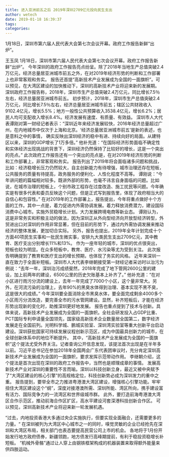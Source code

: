 ```yaml
---
title: 进入亚洲前五之后 2019年深圳2709亿元投向民生支出
author: wetech
date: 2019-01-18 16:39:37
tags: 
categories: 
---
```

1月18日，深圳市第六届人民代表大会第七次会议开幕。政府工作报告新鲜“出炉”。
<!-- more -->
王玉凤
1月18日，深圳市第六届人民代表大会第七次会议开幕。政府工作报告新鲜“出炉”。
今年深圳的政府工作报告亮点纷呈。除了2018年当地生产总值突破2.4万亿元，经济总量居亚洲城市前五之外，在对2019年经济形势的判断和工作部署上也非常客观和务实。
报告还首提“高新技术产业发展成为全国的一面旗帜”。可以预见，在大湾区建设的加快推动下，深圳的高新技术产业将迎来新的发展期。
深圳政府工作报告称，2018年，深圳市生产总值突破2.4万亿元，同比增长7.5％左右，经济总量居亚洲城市前五。
初步预计，2018年，深圳市生产总值突破2.4万亿元，同比增长7.5％左右，经济总量居亚洲城市前五；辖区公共财政收入9102.4亿元，增长5.5%；地方一般性公共预算收入3538.4亿元，增长6.2%；居民人均可支配收入增长8.4%。经济发展有速度、有质量、有效益。
深圳市人大代表谭刚对第一财经记者表示：“深圳近年来经济发展较快，2016年经济总量超过广州，在内地城市中仅次于上海和北京。‘经济总量居亚洲城市前五’是新的表述，也是意料之中的事情， 确实反映出深圳经济的稳中有进、持续向好的局面。从建特区以来，深圳的GDP增长了1万多倍。”
他补充道：“在国际经济形势面临不确定性和实体经济出现挑战的背景下，深圳经济仍然保持了比较好的增长，这是一个突出的亮点。”
此次政府工作报告还有一个突出的亮点是，在对2019年经济形势的判断和工作部署上，非常客观和务实。
报告列出了2019年将会面临诸多问题和挑战，比如：经济稳增长压力仍然较大，自主创新能力有待增强，城市治理还存在短板，公共服务的质量有待提高，政务服务的便利化、人性化程度不高等。
谭刚说：“今年讲问题的篇幅相对较多。既讲外部的形势，也毫不讳言自身面临的问题。比如说，在城市治理的短板上，个别市政工程存在过度改造、施工扰民等问题。今年确实是有很多代表和委员反映这个问题，但是正式写到报告里，体现了政府相当大的自信心和包容性。”
在对2019年的工作部署上，报告提出，今年将重点做好十个方面的工作。其中一点是，着力促进内外需协调发展。着力释放消费潜力，建设国际消费中心城市。实施外贸稳增长计划。大力发展跨境电商等新业态。
谭刚认为，这是非常务实和积极主动的做法，因为深圳正从外向型经济向开放型经济转型，外贸进出口对深圳的作用非常显著，但在目前的形势下，通过内外需协调发展来推动经济的整体发展，更加切合实际。
另外，报告也提出，2019年全年计划完成十个方面40项民生实事和一批民生微实事，安排九大类民生支出2709亿元，其中教育、医疗支出分别增长11%和13%。
作为一座年轻的城市，深圳的优点很突出，短板也较为明显。在众多短板中，教育、医疗、水污染等尤为受到关注。 此次报告明确提到了教育和医疗支出的增长预期，也体现了务实的风格。
近年来深圳一直在致力于全面补短板。深圳市人大代表李继朝接受第一财经记者采访时以治污为例说：“去年一年，深圳治污成绩斐然，2018年完成了地下管网2600公里的建设，加上前两年的建设，6500公里的历史欠账基本上补齐了。”
他补充道：“在对小区进行雨污分流的建设上，去年一年完成了7000个小区，这个量非常大。另外，在河流污染的治理上，去年90%的黑臭水体得到治理、基本实现不黑不臭，这是很大的成绩。”
今年深圳要全面消除全市黑臭水体，要全面完成剩余4000多个小区雨污分流改造，要完善全市的污水管网建设。显然，补齐短板后，才能在经济形势出现新的变化时，助推深圳更好地发展。
报告也重点提到了技术与创新。具体来说，高新技术产业发展成为全国的一面旗帜。全社会研发投入占GDP比重、PCT国际专利申请量全国领先，国家级高新技术企业数量居全国第二，数字经济发展走在全国前列。光明科学城、鹏城实验室、深圳湾实验室等重大创新平台启动建设。深圳获批国家可持续发展议程创新示范区，成为中国最具创新力的城市，在全球创新体系中的地位不断提升。
其中，“高新技术产业发展成为全国的一面旗帜”这个提法尤受外界关注。记者查询公开信息发现，该提法首次出现是在半年多以前。习近平总书记在参加2018年全国两会广东代表团审议时，充分肯定深圳高新技术产业发展成为全国的一面旗帜，要求发挥示范带动作用。
李继朝介绍，这个提法是首次出现在深圳的政府工作报告中，当然也是顺理成章的事情。
发展高新技术产业对深圳的重要性不言而喻。深圳以科技创新立身，最近又被中央赋予了“大湾区建设的核心引擎”的高规格定位，科技创新势必成为深圳发力的重中之重。
报告提到，要举全市之力推进粤港澳大湾区建设，增强核心引擎功能。牢牢扭住大湾区建设这个“纲”，深度对接港澳所需、深圳所能、湾区所向，携手建设富有活力、国际竞争力的一流湾区和世界级城市群。 此外，要打造前海粤港澳大湾区合作示范区，推动前海合作区扩区，高水平建设河套深港科技创新合作区。
可以预见，深圳高新技术产业将迎来新一轮发展机遇。
 
 
“过去，内地投资香港大多通过央企实施执行，但要实现全面融合，还需要更多的力量。“
在深圳被列为大湾区中心城市之一的同时，嗅觉灵敏的企业已经抢先在深圳和大湾区布局，相关部门也表态要提高民营公司上市的机会。
各地将于1月份开始发行地方政府债券，新疆领跑，地方债发行高峰期提前，有利于稳投资稳增长补短板。
“机械外骨骼”通过让人穿上由钢铁框架构成的机器装置来取得额外能量来供四肢运动。
